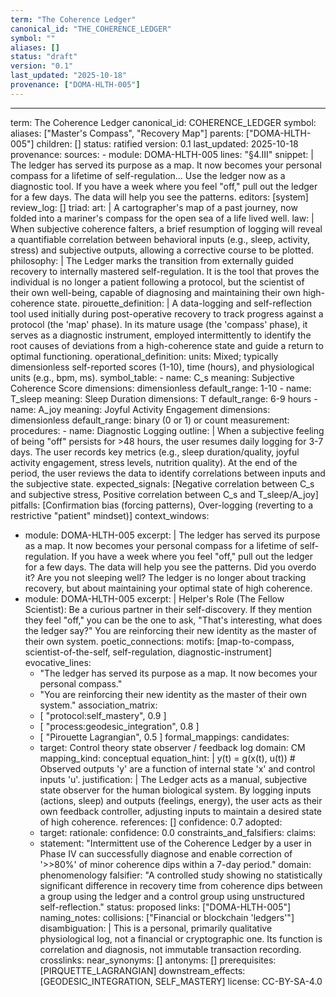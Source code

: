 ```yaml
---
term: "The Coherence Ledger"
canonical_id: "THE_COHERENCE_LEDGER"
symbol: ""
aliases: []
status: "draft"
version: "0.1"
last_updated: "2025-10-18"
provenance: ["DOMA-HLTH-005"]
---
```


---
term: The Coherence Ledger
canonical_id: COHERENCE_LEDGER
symbol: 
aliases: ["Master's Compass", "Recovery Map"]
parents: ["DOMA-HLTH-005"]
children: []
status: ratified
version: 0.1
last_updated: 2025-10-18
provenance:
  sources:
    - module: DOMA-HLTH-005
      lines: "§4.III"
      snippet: |
        The ledger has served its purpose as a map. It now becomes your personal compass for a lifetime of self-regulation... Use the ledger now as a diagnostic tool. If you have a week where you feel "off," pull out the ledger for a few days. The data will help you see the patterns.
  editors: [system]
  review_log: []
triad:
  art: |
    A cartographer's map of a past journey, now folded into a mariner's compass for the open sea of a life lived well.
  law: |
    When subjective coherence falters, a brief resumption of logging will reveal a quantifiable correlation between behavioral inputs (e.g., sleep, activity, stress) and subjective outputs, allowing a corrective course to be plotted.
  philosophy: |
    The Ledger marks the transition from externally guided recovery to internally mastered self-regulation. It is the tool that proves the individual is no longer a patient following a protocol, but the scientist of their own well-being, capable of diagnosing and maintaining their own high-coherence state.
pirouette_definition: |
  A data-logging and self-reflection tool used initially during post-operative recovery to track progress against a protocol (the 'map' phase). In its mature usage (the 'compass' phase), it serves as a diagnostic instrument, employed intermittently to identify the root causes of deviations from a high-coherence state and guide a return to optimal functioning.
operational_definition:
  units: Mixed; typically dimensionless self-reported scores (1-10), time (hours), and physiological units (e.g., bpm, ms).
  symbol_table:
    - name: C_s
      meaning: Subjective Coherence Score
      dimensions: dimensionless
      default_range: 1-10
    - name: T_sleep
      meaning: Sleep Duration
      dimensions: T
      default_range: 6-9 hours
    - name: A_joy
      meaning: Joyful Activity Engagement
      dimensions: dimensionless
      default_range: binary (0 or 1) or count
  measurement:
    procedures:
      - name: Diagnostic Logging
        outline: |
          When a subjective feeling of being "off" persists for >48 hours, the user resumes daily logging for 3-7 days. The user records key metrics (e.g., sleep duration/quality, joyful activity engagement, stress levels, nutrition quality). At the end of the period, the user reviews the data to identify correlations between inputs and the subjective state.
        expected_signals: [Negative correlation between C_s and subjective stress, Positive correlation between C_s and T_sleep/A_joy]
        pitfalls: [Confirmation bias (forcing patterns), Over-logging (reverting to a restrictive "patient" mindset)]
context_windows:
  - module: DOMA-HLTH-005
    excerpt: |
      The ledger has served its purpose as a map. It now becomes your personal compass for a lifetime of self-regulation. If you have a week where you feel "off," pull out the ledger for a few days. The data will help you see the patterns. Did you overdo it? Are you not sleeping well? The ledger is no longer about tracking recovery, but about maintaining your optimal state of high coherence.
  - module: DOMA-HLTH-005
    excerpt: |
      Helper's Role (The Fellow Scientist): Be a curious partner in their self-discovery. If they mention they feel "off," you can be the one to ask, "That's interesting, what does the ledger say?" You are reinforcing their new identity as the master of their own system.
poetic_connections:
  motifs: [map-to-compass, scientist-of-the-self, self-regulation, diagnostic-instrument]
  evocative_lines:
    - "The ledger has served its purpose as a map. It now becomes your personal compass."
    - "You are reinforcing their new identity as the master of their own system."
  association_matrix:
    - [ "protocol:self_mastery", 0.9 ]
    - [ "process:geodesic_integration", 0.8 ]
    - [ "Pirouette Lagrangian", 0.5 ]
formal_mappings:
  candidates:
    - target: Control theory state observer / feedback log
      domain: CM
      mapping_kind: conceptual
      equation_hint: |
        y(t) = g(x(t), u(t))  # Observed outputs 'y' are a function of internal state 'x' and control inputs 'u'.
      justification: |
        The Ledger acts as a manual, subjective state observer for the human biological system. By logging inputs (actions, sleep) and outputs (feelings, energy), the user acts as their own feedback controller, adjusting inputs to maintain a desired state of high coherence.
      references: []
      confidence: 0.7
  adopted:
    - target: 
      rationale: 
      confidence: 0.0
constraints_and_falsifiers:
  claims:
    - statement: "Intermittent use of the Coherence Ledger by a user in Phase IV can successfully diagnose and enable correction of '>>80%' of minor coherence dips within a 7-day period."
      domain: phenomenology
      falsifier: "A controlled study showing no statistically significant difference in recovery time from coherence dips between a group using the ledger and a control group using unstructured self-reflection."
      status: proposed
      links: ["DOMA-HLTH-005"]
naming_notes:
  collisions: ["Financial or blockchain 'ledgers'"]
  disambiguation: |
    This is a personal, primarily qualitative physiological log, not a financial or cryptographic one. Its function is correlation and diagnosis, not immutable transaction recording.
crosslinks:
  near_synonyms: []
  antonyms: []
  prerequisites: [PIRQUETTE_LAGRANGIAN]
  downstream_effects: [GEODESIC_INTEGRATION, SELF_MASTERY]
license: CC-BY-SA-4.0